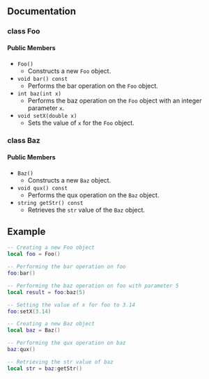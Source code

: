 ## Documentation

### class Foo

#### Public Members
- `Foo()`
    - Constructs a new `Foo` object.
- `void bar() const`
    - Performs the bar operation on the `Foo` object.
- `int baz(int x)`
    - Performs the baz operation on the `Foo` object with an integer parameter `x`.
- `void setX(double x)`
    - Sets the value of `x` for the `Foo` object.

### class Baz

#### Public Members
- `Baz()`
    - Constructs a new `Baz` object.
- `void qux() const`
    - Performs the qux operation on the `Baz` object.
- `string getStr() const`
    - Retrieves the `str` value of the `Baz` object.

## Example

```lua
-- Creating a new Foo object
local foo = Foo()

-- Performing the bar operation on foo
foo:bar()

-- Performing the baz operation on foo with parameter 5
local result = foo:baz(5)

-- Setting the value of x for foo to 3.14
foo:setX(3.14)

-- Creating a new Baz object
local baz = Baz()

-- Performing the qux operation on baz
baz:qux()

-- Retrieving the str value of baz
local str = baz:getStr()
```